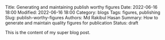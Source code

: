 Title: Generating and maintaining publish worthy figures
Date: 2022-06-16 18:00
Modified: 2022-06-16 18:00
Category: blogs
Tags: figures, publishing
Slug: publish-worthy-figures
Authors: Md Rakibul Hasan
Summary: How to generate and maintain quality figures for publication
Status: draft

This is the content of my super blog post.